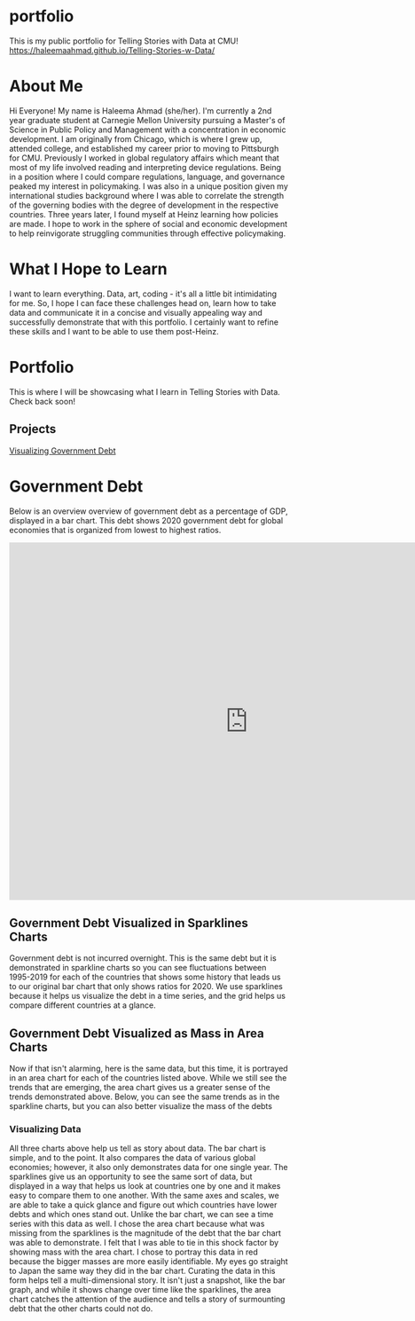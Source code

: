 # portfolio
This is my public portfolio for Telling Stories with Data at CMU!
https://haleemaahmad.github.io/Telling-Stories-w-Data/

# About Me
Hi Everyone! My name is Haleema Ahmad (she/her). I'm currently a 2nd year graduate student at Carnegie Mellon University pursuing a Master's of Science in Public Policy and Management with a concentration in economic development. 
I am originally from Chicago, which is where I grew up, attended college, and established my career prior to moving to Pittsburgh for CMU. Previously I worked in global regulatory affairs which meant that most of my life involved reading and interpreting device regulations. Being in a position where I could compare regulations, language, and governance peaked my interest in policymaking. I was also in a unique position given my international studies background where I was able to correlate the strength of the governing bodies with the degree of development in the respective countries. Three years later, I found myself at Heinz learning how policies are made. I hope to work in the sphere of social and economic development to help reinvigorate struggling communities through effective policymaking. 

# What I Hope to Learn
I want to learn everything. Data, art, coding - it's all a little bit intimidating for me. So, I hope I can face these challenges head on, learn how to take data and communicate it in a concise and visually appealing way and successfully demonstrate that with this portfolio. I certainly want to refine these skills and I want to be able to use them post-Heinz. 


# Portfolio
This is where I will be showcasing what I learn in Telling Stories with Data. Check back soon!

## Projects
[Visualizing Government Debt](governmentdebt.md)

# Government Debt
Below is an overview overview of government debt as a percentage of GDP, displayed in a bar chart. This debt shows 2020 government debt for global economies that is organized from lowest to highest ratios.

<iframe src="https://data.oecd.org/chart/6vxh" width="860" height="645" style="border: 0" mozallowfullscreen="true" webkitallowfullscreen="true" allowfullscreen="true"><a href="https://data.oecd.org/chart/6vxh" target="_blank">OECD Chart: General government debt, Total, % of GDP, Annual, 2020</a></iframe>

## Government Debt Visualized in Sparklines Charts
Government debt is not incurred overnight. This is the same debt but it is demonstrated in sparkline charts so you can see fluctuations between 1995-2019 for each of the countries that shows some history that leads us to our original bar chart that only shows ratios for 2020. We use sparklines because it helps us visualize the debt in a time series, and the grid helps us compare different countries at a glance. 

<div class="flourish-embed flourish-chart" data-src="visualisation/7700445"><script src="https://public.flourish.studio/resources/embed.js"></script></div>

## Government Debt Visualized as Mass in Area Charts
Now if that isn't alarming, here is the same data, but this time, it is portrayed in an area chart for each of the countries listed above. While we still see the trends that are emerging, the area chart gives us a greater sense of the trends demonstrated above. Below, you can see the same trends as in the sparkline charts, but you can also better visualize the mass of the debts

<div class="flourish-embed flourish-chart" data-src="visualisation/7701571"><script src="https://public.flourish.studio/resources/embed.js"></script></div>

### Visualizing Data
All three charts above help us tell as story about data. The bar chart is simple, and to the point. It also compares the data of various global economies; however, it also only demonstrates data for one single year. The sparklines give us an opportunity to see the same sort of data, but displayed in a way that helps us look at countries one by one and it makes easy to compare them to one another. With the same axes and scales, we are able to take a quick glance and figure out which countries have lower debts and which ones stand out. Unlike the bar chart, we can see a time series with this data as well. 
I chose the area chart because what was missing from the sparklines is the magnitude of the debt that the bar chart was able to demonstrate. I felt that I was able to tie in this shock factor by showing mass with the area chart. I chose to portray this data in red because the bigger masses are more easily identifiable. My eyes go straight to Japan the same way they did in the bar chart. Curating the data in this form helps tell a multi-dimensional story. It isn't just a snapshot, like the bar graph, and while it shows change over time like the sparklines, the area chart catches the attention of the audience and tells a story of surmounting debt that the other charts could not do. 

